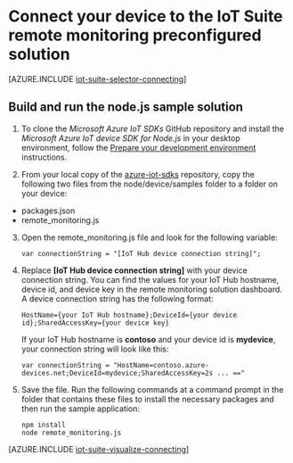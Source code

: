 <properties
   pageTitle="Connect a device using Node.js | Microsoft Azure"
   description="Describes how to connect a device to the Azure IoT Suite preconfigured remote monitoring solution using an application written in Node.js."
   services=""
   suite="iot-suite"
   documentationCenter="na"
   authors="dominicbetts"
   manager="timlt"
   editor=""/>

<tags
   ms.service="iot-suite"
   ms.devlang="na"
   ms.topic="article"
   ms.tgt_pltfrm="na"
   ms.workload="na"
   ms.date="02/04/2016"
   ms.author="dobett"/>


# Connect your device to the IoT Suite remote monitoring preconfigured solution

[AZURE.INCLUDE [iot-suite-selector-connecting](../../includes/iot-suite-selector-connecting.md)]

## Build and run the node.js sample solution

1. To clone the *Microsoft Azure IoT SDKs* GitHub repository and install the *Microsoft Azure IoT device SDK for Node.js* in your desktop environment, follow the [Prepare your development environment][lnk-github-prepare] instructions.

2. From your local copy of the [azure-iot-sdks][lnk-github-repo] repository, copy the following two files from the node/device/samples folder to a folder on your device:

  - packages.json
  - remote_monitoring.js

3. Open the remote_monitoring.js file and look for the following variable:

    ```
    var connectionString = "[IoT Hub device connection string]";
    ```

4. Replace **[IoT Hub device connection string]** with your device connection string. You can find the values for your IoT Hub hostname, device id, and device key in the remote monitoring solution dashboard. A device connection string has the following format:

    ```
    HostName={your IoT Hub hostname};DeviceId={your device id};SharedAccessKey={your device key}
    ```

    If your IoT Hub hostname is **contoso** and your device id is **mydevice**, your connection string will look like this:

    ```
    var connectionString = "HostName=contoso.azure-devices.net;DeviceId=mydevice;SharedAccessKey=2s ... =="
    ```

5. Save the file. Run the following commands at a command prompt in the folder that contains these files to install the necessary packages and then run the sample application:

    ```
    npm install
    node remote_monitoring.js
    ```

[AZURE.INCLUDE [iot-suite-visualize-connecting](../../includes/iot-suite-visualize-connecting.md)]

[lnk-github-repo]: https://github.com/azure/azure-iot-sdks
[lnk-node-installers]: https://nodejs.org/download/
[lnk-github-prepare]: https://github.com/Azure/azure-iot-sdks/blob/master/doc/get_started/node-devbox-setup.md